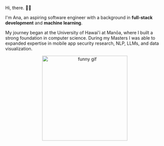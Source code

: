 Hi, there. ✋🏼

I'm Ana, an aspiring software engineer with a background in **full-stack development** and **machine learning**.

My journey began at the University of Hawai'i at Manōa, where I built a strong foundation in computer science. During my Masters I was able to expanded expertise in mobile app security research, NLP, LLMs, and data visualization.

<p align="center">
  <img src="https://i.pinimg.com/originals/34/d8/5d/34d85dfe1d4d4d4d82edb03c007bbeb5.gif" alt="funny gif" width="270" />
</p>



<!---
---

## 🚀 Key Highlights

My background includes projects using NLP and Python for security analysis, and I’ve worked with ETL pipelines, SQL, and cloud tools. I’ve also contributed to published research and built applications that required rigorous data processing and clean design.

- ### **Projects**: 
  - Deep Learning for Coffee Plant Pathology 🌿: Developed a model to classify coffee leaf diseases with 87% accuracy using ResNet50 and CNNs.
  - Receipt Manager 📑: My team and I created a receipt tracking app using OCR and GPT-4 to help users track expenses and improve accuracy by 50%.
  - Marine Debris Management System 🌊: My team and I built a system for reporting and tracking marine debris with integrated chatbot and hotline for faster resolutions.
  - DOE Legislative Tracker 📜: My team and I developed a legislative tracking system with role-based access and real-time event tracking.
  
- ### **Research**:
  - Explored software vulnerabilities 🔍 through large language models and developer surveys to improve security practices.
  
- ### **Awards**: 
  - Hawaii Annual Code Challenge (2rd HACC 22, 3nd HACC 23) 🌟
  - Kalo Grant for app development 🌱
  - First place in a cybersecurity internship project at World Wide Technology 💼


-->

